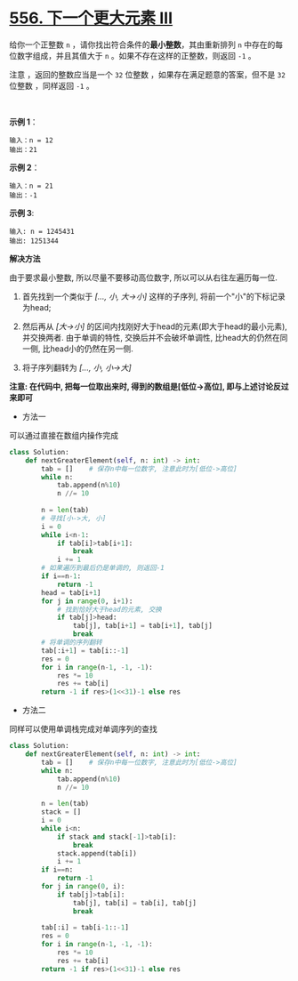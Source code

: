 # [556. 下一个更大元素 III](https://leetcode-cn.com/problems/next-greater-element-iii/)

给你一个正整数 `n` ，请你找出符合条件的**最小整数**，其由重新排列 `n` 中存在的每位数字组成，并且其值大于 `n` 。如果不存在这样的正整数，则返回 `-1` 。

注意 ，返回的整数应当是一个 `32` 位整数 ，如果存在满足题意的答案，但不是 `32` 位整数 ，同样返回 `-1` 。

 

**示例 1**：
```
输入：n = 12
输出：21
```

**示例 2**：
```
输入：n = 21
输出：-1
```

**示例 3**:
```
输入: n = 1245431
输出: 1251344
```

**解决方法**

由于要求最小整数, 所以尽量不要移动高位数字, 所以可以从右往左遍历每一位.

1. 首先找到一个类似于 *[..., 小, 大&rarr;小]* 这样的子序列, 将前一个"小"的下标记录为head;
   
2. 然后再从 *[大&rarr;小]* 的区间内找刚好大于head的元素(即大于head的最小元素), 并交换两者. 由于单调的特性, 交换后并不会破坏单调性, 比head大的仍然在同一侧, 比head小的仍然在另一侧.

3. 将子序列翻转为 *[..., 小, 小&rarr;大]*

**注意: 在代码中, 把每一位取出来时, 得到的数组是[低位&rarr;高位], 即与上述讨论反过来即可**

* 方法一

可以通过直接在数组内操作完成

```py
class Solution:
    def nextGreaterElement(self, n: int) -> int:
        tab = []    # 保存n中每一位数字, 注意此时为[低位->高位]
        while n:
            tab.append(n%10)
            n //= 10
        
        n = len(tab)
        # 寻找[小->大, 小]
        i = 0
        while i<n-1:
            if tab[i]>tab[i+1]:
                break
            i += 1
        # 如果遍历到最后仍是单调的, 则返回-1
        if i==n-1:
            return -1
        head = tab[i+1]
        for j in range(0, i+1):
            # 找到恰好大于head的元素, 交换
            if tab[j]>head:
                tab[j], tab[i+1] = tab[i+1], tab[j]
                break
        # 将单调的序列翻转
        tab[:i+1] = tab[i::-1]
        res = 0
        for i in range(n-1, -1, -1):
            res *= 10
            res += tab[i]
        return -1 if res>(1<<31)-1 else res
```

* 方法二

同样可以使用单调栈完成对单调序列的查找

```py
class Solution:
    def nextGreaterElement(self, n: int) -> int:
        tab = []    # 保存n中每一位数字, 注意此时为[低位->高位]
        while n:
            tab.append(n%10)
            n //= 10
        
        n = len(tab)
        stack = []
        i = 0
        while i<n:
            if stack and stack[-1]>tab[i]:
                break
            stack.append(tab[i])
            i += 1
        if i==n:
            return -1
        for j in range(0, i):
            if tab[j]>tab[i]:
                tab[j], tab[i] = tab[i], tab[j]
                break
        
        tab[:i] = tab[i-1::-1]
        res = 0
        for i in range(n-1, -1, -1):
            res *= 10
            res += tab[i]
        return -1 if res>(1<<31)-1 else res
```